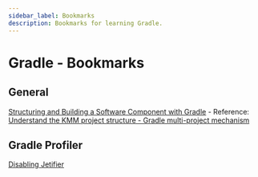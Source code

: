 ```yaml
---
sidebar_label: Bookmarks
description: Bookmarks for learning Gradle.
---
```


# Gradle - Bookmarks

## General

[Structuring and Building a Software Component with Gradle](https://docs.gradle.org/current/userguide/multi_project_builds.html) - Reference: [Understand the KMM project structure - Gradle multi-project mechanism](https://kotlinlang.org/docs/kmm-understand-project-structure.html#root-project)

## Gradle Profiler

[Disabling Jetifier](https://adambennett.dev/2020/08/disabling-jetifier/)